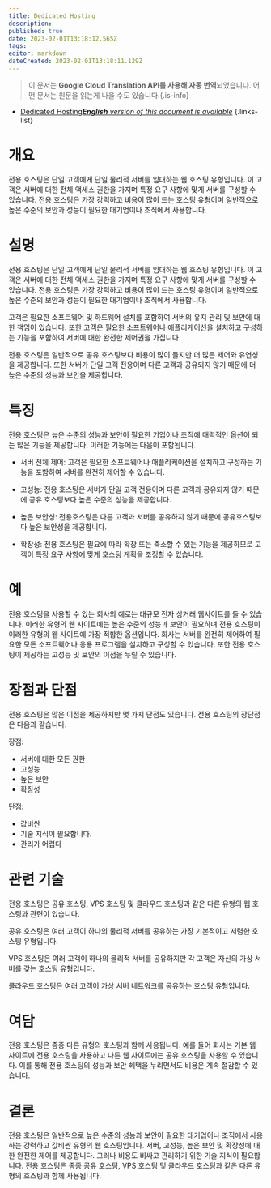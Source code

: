 ```yaml
---
title: Dedicated Hosting
description: 
published: true
date: 2023-02-01T13:18:12.565Z
tags: 
editor: markdown
dateCreated: 2023-02-01T13:18:11.129Z
---
```


> 이 문서는 **Google Cloud Translation API를 사용해 자동 번역**되었습니다.
어떤 문서는 원문을 읽는게 나을 수도 있습니다.{.is-info}

- [Dedicated Hosting***English** version of this document is available*](/en/Knowledge-base/Dictionary/dedicated-hosting)
{.links-list}

# 개요

전용 호스팅은 단일 고객에게 단일 물리적 서버를 임대하는 웹 호스팅 유형입니다. 이 고객은 서버에 대한 전체 액세스 권한을 가지며 특정 요구 사항에 맞게 서버를 구성할 수 있습니다. 전용 호스팅은 가장 강력하고 비용이 많이 드는 호스팅 유형이며 일반적으로 높은 수준의 보안과 성능이 필요한 대기업이나 조직에서 사용합니다.

# 설명

전용 호스팅은 단일 고객에게 단일 물리적 서버를 임대하는 웹 호스팅 유형입니다. 이 고객은 서버에 대한 전체 액세스 권한을 가지며 특정 요구 사항에 맞게 서버를 구성할 수 있습니다. 전용 호스팅은 가장 강력하고 비용이 많이 드는 호스팅 유형이며 일반적으로 높은 수준의 보안과 성능이 필요한 대기업이나 조직에서 사용합니다.

고객은 필요한 소프트웨어 및 하드웨어 설치를 포함하여 서버의 유지 관리 및 보안에 대한 책임이 있습니다. 또한 고객은 필요한 소프트웨어나 애플리케이션을 설치하고 구성하는 기능을 포함하여 서버에 대한 완전한 제어권을 가집니다.

전용 호스팅은 일반적으로 공유 호스팅보다 비용이 많이 들지만 더 많은 제어와 유연성을 제공합니다. 또한 서버가 단일 고객 전용이며 다른 고객과 공유되지 않기 때문에 더 높은 수준의 성능과 보안을 제공합니다.

# 특징

전용 호스팅은 높은 수준의 성능과 보안이 필요한 기업이나 조직에 매력적인 옵션이 되는 많은 기능을 제공합니다. 이러한 기능에는 다음이 포함됩니다.

- 서버 전체 제어: 고객은 필요한 소프트웨어나 애플리케이션을 설치하고 구성하는 기능을 포함하여 서버를 완전히 제어할 수 있습니다.

- 고성능: 전용 호스팅은 서버가 단일 고객 전용이며 다른 고객과 공유되지 않기 때문에 공유 호스팅보다 높은 수준의 성능을 제공합니다.

- 높은 보안성: 전용호스팅은 다른 고객과 서버를 공유하지 않기 때문에 공유호스팅보다 높은 보안성을 제공합니다.

- 확장성: 전용 호스팅은 필요에 따라 확장 또는 축소할 수 있는 기능을 제공하므로 고객이 특정 요구 사항에 맞게 호스팅 계획을 조정할 수 있습니다.

# 예

전용 호스팅을 사용할 수 있는 회사의 예로는 대규모 전자 상거래 웹사이트를 들 수 있습니다. 이러한 유형의 웹 사이트에는 높은 수준의 성능과 보안이 필요하며 전용 호스팅이 이러한 유형의 웹 사이트에 가장 적합한 옵션입니다. 회사는 서버를 완전히 제어하여 필요한 모든 소프트웨어나 응용 프로그램을 설치하고 구성할 수 있습니다. 또한 전용 호스팅이 제공하는 고성능 및 보안의 이점을 누릴 수 있습니다.

# 장점과 단점

전용 호스팅은 많은 이점을 제공하지만 몇 가지 단점도 있습니다. 전용 호스팅의 장단점은 다음과 같습니다.

장점:

- 서버에 대한 모든 권한
- 고성능
- 높은 보안
- 확장성

단점:

- 값비싼
- 기술 지식이 필요합니다.
- 관리가 어렵다

# 관련 기술

전용 호스팅은 공유 호스팅, VPS 호스팅 및 클라우드 호스팅과 같은 다른 유형의 웹 호스팅과 관련이 있습니다.

공유 호스팅은 여러 고객이 하나의 물리적 서버를 공유하는 가장 기본적이고 저렴한 호스팅 유형입니다.

VPS 호스팅은 여러 고객이 하나의 물리적 서버를 공유하지만 각 고객은 자신의 가상 서버를 갖는 호스팅 유형입니다.

클라우드 호스팅은 여러 고객이 가상 서버 네트워크를 공유하는 호스팅 유형입니다.

# 여담

전용 호스팅은 종종 다른 유형의 호스팅과 함께 사용됩니다. 예를 들어 회사는 기본 웹 사이트에 전용 호스팅을 사용하고 다른 웹 사이트에는 공유 호스팅을 사용할 수 있습니다. 이를 통해 전용 호스팅의 성능과 보안 혜택을 누리면서도 비용은 계속 절감할 수 있습니다.

# 결론

전용 호스팅은 일반적으로 높은 수준의 성능과 보안이 필요한 대기업이나 조직에서 사용하는 강력하고 값비싼 유형의 웹 호스팅입니다. 서버, 고성능, 높은 보안 및 확장성에 대한 완전한 제어를 제공합니다. 그러나 비용도 비싸고 관리하기 위한 기술 지식이 필요합니다. 전용 호스팅은 종종 공유 호스팅, VPS 호스팅 및 클라우드 호스팅과 같은 다른 유형의 호스팅과 함께 사용됩니다.